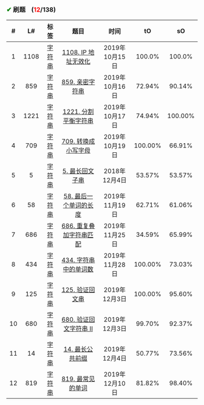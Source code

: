 
### <font color="green">✔</font> 刷题&nbsp;&nbsp;&nbsp;&nbsp;(<font color="red">12</font>/138)

\# | L# | 标签 | 题目 | 时间 | tO | sO
 :-: | :-: | :-: | :-: |:-: |:-: |:-:
1 | 1108 |  <a href="https://github.com/xdxTao/LeetCode/tree/master/题解(titleSolution)/字符串(CharacterString)">字符串</a>  |<a href="https://github.com/xdxTao/LeetCode/blob/master/题解(titleSolution)/字符串(CharacterString)/1108. IP 地址无效化.md"> 1108. IP 地址无效化</a> | 2019年10月15日 | 100.0% | 100.0%
2 | 859 |  <a href="https://github.com/xdxTao/LeetCode/tree/master/题解(titleSolution)/字符串(CharacterString)">字符串</a>  |<a href="https://github.com/xdxTao/LeetCode/blob/master/题解(titleSolution)/字符串(CharacterString)/859. 亲密字符串.md"> 859. 亲密字符串</a> | 2019年10月16日 | 72.94% | 90.14% 
3 | 1221 |  <a href="https://github.com/xdxTao/LeetCode/tree/master/题解(titleSolution)/字符串(CharacterString)">字符串</a>  |<a href="https://github.com/xdxTao/LeetCode/blob/master/题解(titleSolution)/字符串(CharacterString)/859. 亲密字符串.md"> 1221. 分割平衡字符串</a> | 2019年10月17日 | 74.94% | 100.00% 
4 | 709 |  <a href="https://github.com/xdxTao/LeetCode/tree/master/题解(titleSolution)/字符串(CharacterString)">字符串</a>  |<a href="https://github.com/xdxTao/LeetCode/blob/master/题解(titleSolution)/字符串(CharacterString)/709. 转换成小写字母.md"> 709. 转换成小写字母</a> | 2019年10月19日 | 100.00% | 66.91%
5 | 5 |  <a href="https://github.com/xdxTao/LeetCode/tree/master/题解(titleSolution)/字符串(CharacterString)">字符串</a>  |<a href="https://github.com/xdxTao/LeetCode/blob/master/题解(titleSolution)/字符串(CharacterString)/5. 最长回文子串.md"> 5. 最长回文子串</a> | 2018年12月4日 | 53.57% | 53.57%
6 | 58 |  <a href="https://github.com/xdxTao/LeetCode/tree/master/题解(titleSolution)/字符串(CharacterString)">字符串</a>  |<a href="https://github.com/xdxTao/LeetCode/tree/master/题解(titleSolution)/字符串(CharacterString)/58. 最后一个单词的长度.md"> 58. 最后一个单词的长度</a> | 2019年11月19日 | 62.71% | 61.06%
7 | 686 |  <a href="https://github.com/xdxTao/LeetCode/tree/master/题解(titleSolution)/字符串(CharacterString)">字符串</a>  |<a href="https://github.com/xdxTao/LeetCode/tree/master/题解(titleSolution)/字符串(CharacterString)/686. 重复叠加字符串匹配.md"> 686. 重复叠加字符串匹配</a> | 2019年11月25日 | 34.59% | 65.99%
8 | 434 |  <a href="https://github.com/xdxTao/LeetCode/tree/master/题解(titleSolution)/字符串(CharacterString)">字符串</a>  |<a href="https://github.com/xdxTao/LeetCode/tree/master/题解(titleSolution)/字符串(CharacterString)/434. 字符串中的单词数.md"> 434. 字符串中的单词数</a> | 2019年11月28日 | 100.00% | 73.03%
9 | 125 |  <a href="https://github.com/xdxTao/LeetCode/tree/master/题解(titleSolution)/字符串(CharacterString)">字符串</a>  |<a href="https://github.com/xdxTao/LeetCode/tree/master/题解(titleSolution)/字符串(CharacterString)/125. 验证回文串.md"> 125. 验证回文串</a> | 2019年12月3日 | 100.00% | 95.60%
10 | 680 |  <a href="https://github.com/xdxTao/LeetCode/tree/master/题解(titleSolution)/字符串(CharacterString)">字符串</a>  |<a href="https://github.com/xdxTao/LeetCode/tree/master/题解(titleSolution)/字符串(CharacterString)/680. 验证回文字符串 Ⅱ.md"> 680. 验证回文字符串 Ⅱ</a> | 2019年12月3日 | 99.70% | 92.37%
11 | 14 |  <a href="https://github.com/xdxTao/LeetCode/tree/master/题解(titleSolution)/字符串(CharacterString)">字符串</a>  |<a href="https://github.com/xdxTao/LeetCode/tree/master/题解(titleSolution)/字符串(CharacterString)/14. 最长公共前缀.md"> 14. 最长公共前缀</a> | 2019年12月4日 | 50.77% | 73.56%
12 | 819 |  <a href="https://github.com/xdxTao/LeetCode/tree/master/题解(titleSolution)/字符串(CharacterString)">字符串</a>  |<a href="https://github.com/xdxTao/LeetCode/tree/master/题解(titleSolution)/字符串(CharacterString)/819. 最常见的单词.md">819. 最常见的单词</a> | 2019年12月10日 | 81.82% | 98.40%
